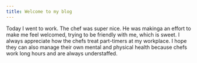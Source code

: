 ```yaml
---
title: Welcome to my blog
---
```

Today I went to work. The chef was super nice. He was makinga an effort to make me feel welcomed, trying to be friendly with me, which is sweet. I always appreciate how the chefs treat part-timers at my workplace. I hope they can also manage their own mental and physical health because chefs work long hours and are always understaffed. 
